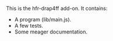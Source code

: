 This is the hfr-drap4ff add-on.  It contains:

* A program (lib/main.js).
* A few tests.
* Some meager documentation.
